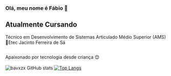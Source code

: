 ### Olá, meu nome é Fábio 👋

## Atualmente Cursando

Técnico em Desenvolvimento de Sistemas Articulado Médio Superior (AMS) <br>
📍Etec Jacinto Ferreira de Sá
##
Apaixonado por tecnologia desde criança 😊 <br><br>
![bavxzx GitHub stats](https://github-readme-stats.vercel.app/api?username=bavxzx&show_icons=true&theme=dark)
[![Top Langs](https://github-readme-stats.vercel.app/api/top-langs/?username=bavxzx&layout=donut-vertical&theme=dark)](https://github.com/bavxzx/github-readme-stats)

